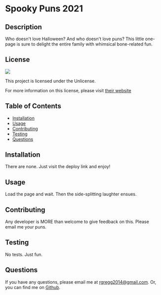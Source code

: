# Spooky Puns 2021
  
## Description
  
Who doesn't love Halloween? And who doesn't love puns? This little one-page is sure to delight the entire family with whimsical bone-related fun.
  
## License
  
<img src="https://img.shields.io/badge/license-Unlicense-red">
  
This project is licensed under the Unlicense.
  
For more information on this license, please visit [their website](https://unlicense.org/)
  
  
## Table of Contents
  
- [Installation](#installation)
- [Usage](#usage)
- [Contributing](#contributing)
- [Testing](#testing)
- [Questions](#questions)
  
## Installation
  
There are none. Just visit the deploy link and enjoy!
  
## Usage
  
Load the page and wait. Then the side-splitting laughter ensues.
  
## Contributing
  
Any developer is MORE than welcome to give feedback on this. Please email me your puns.
  
## Testing
  
No tests. Just fun.
  
## Questions
  
If you have any questions, please email me at rgregg2014@gmail.com.
Or, you can find me on [Github](https://www.github.com/rgregg2014).